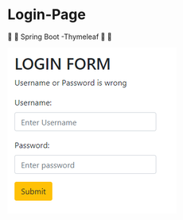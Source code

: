 # Login-Page



:fallen_leaf:  :leaves: Spring Boot -Thymeleaf :leaves: :fallen_leaf:

  ![alt text](./loginFomr.png)
